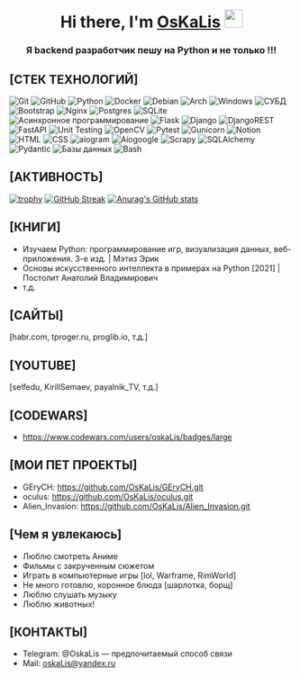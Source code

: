<h1 align="center">Hi there, I'm <a href="https://daniilshat.ru/" target="_blank">OsKaLis</a> 
<img src="https://github.com/blackcater/blackcater/raw/main/images/Hi.gif" height="32"/></h1>
<h3 align="center">Я backend разработчик пешу на Python и не только !!!</h3>

## [СТЕК ТЕХНОЛОГИЙ]
![Git](https://img.shields.io/badge/git-%23F05033.svg?style=for-the-badge&logo=git&logoColor=white)
![GitHub](https://img.shields.io/badge/github-%23121011.svg?style=for-the-badge&logo=github&logoColor=white)
![Python](https://img.shields.io/badge/python-3670A0?style=for-the-badge&logo=python&logoColor=ffdd54)
![Docker](https://img.shields.io/badge/docker-%230db7ed.svg?style=for-the-badge&logo=docker&logoColor=white)
![Debian](https://img.shields.io/badge/Debian-D70A53?style=for-the-badge&logo=debian&logoColor=white)
![Arch](https://img.shields.io/badge/Arch%20Linux-1793D1?logo=arch-linux&logoColor=fff&style=for-the-badge)
![Windows](https://img.shields.io/badge/Windows-0078D6?style=for-the-badge&logo=windows&logoColor=white)
![СУБД](https://img.shields.io/badge/СУБД-0078D6?style=for-the-badge)
![Bootstrap](https://img.shields.io/badge/bootstrap-%238511FA.svg?style=for-the-badge&logo=bootstrap&logoColor=white)
![Nginx](https://img.shields.io/badge/nginx-%23009639.svg?style=for-the-badge&logo=nginx&logoColor=white)
![Postgres](https://img.shields.io/badge/postgres-%23316192.svg?style=for-the-badge&logo=postgresql&logoColor=white)
![SQLite](https://img.shields.io/badge/sqlite-%2307405e.svg?style=for-the-badge&logo=sqlite&logoColor=white)
![Асинхронное программирование](https://img.shields.io/badge/Асинхронное_программирование-0078D6?style=for-the-badge)
![Flask](https://img.shields.io/badge/flask-%23000.svg?style=for-the-badge&logo=flask&logoColor=white)
![Django](https://img.shields.io/badge/django-%23092E20.svg?style=for-the-badge&logo=django&logoColor=white)
![DjangoREST](https://img.shields.io/badge/DJANGO-REST-ff1709?style=for-the-badge&logo=django&logoColor=white&color=ff1709&labelColor=gray)
![FastAPI](https://img.shields.io/badge/FastAPI-005571?style=for-the-badge&logo=fastapi)
![Unit Testing](https://img.shields.io/badge/Unit_Testing-0078D6?style=for-the-badge)
![OpenCV](https://img.shields.io/badge/opencv-%23white.svg?style=for-the-badge&logo=opencv&logoColor=white)
![Pytest](https://img.shields.io/badge/Pytest-0078D9?style=for-the-badge)
![Gunicorn](https://img.shields.io/badge/gunicorn-%298729.svg?style=for-the-badge&logo=gunicorn&logoColor=white)
![Notion](https://img.shields.io/badge/Notion-%23000000.svg?style=for-the-badge&logo=notion&logoColor=white)
![HTML](https://img.shields.io/badge/html-%23E34F26.svg?style=for-the-badge&logoColor=white)
![CSS](https://img.shields.io/badge/css-%231572B6.svg?style=for-the-badge&logoColor=white)
![aiogram](https://img.shields.io/badge/aiogram-%23000000.svg?style=for-the-badge&logoColor=white)
![Aiogoogle](https://img.shields.io/badge/Aiogoogle-%23000000.svg?style=for-the-badge&logoColor=white)
![Scrapy](https://img.shields.io/badge/Scrapy-%23000000.svg?style=for-the-badge&logoColor=white)
![SQLAlchemy](https://img.shields.io/badge/SQLAlchemy-%23000000.svg?style=for-the-badge&logoColor=white)
![Pydantic](https://img.shields.io/badge/Pydantic-%23000000.svg?style=for-the-badge&logoColor=white)
![Базы данных](https://img.shields.io/badge/Базы_данных-%23000000.svg?style=for-the-badge&logoColor=white)
![Bash](https://img.shields.io/badge/Bash-%23000000.svg?style=for-the-badge&logoColor=white)

## [АКТИВНОСТЬ]
[![trophy](https://github-profile-trophy.vercel.app/?username=OsKaLis)](https://github.com/ryo-ma/github-profile-trophy)
[![GitHub Streak](http://github-readme-streak-stats.herokuapp.com?user=OsKaLis&theme=dark&locale=ru)](https://git.io/streak-stats)
[![Anurag's GitHub stats](https://github-readme-stats.vercel.app/api?username=OsKaLis&theme=dark)](https://github.com/anuraghazra/github-readme-stats)

## [КНИГИ]
- Изучаем Python: программирование игр, визуализация данных, веб-приложения. 3-е изд. | Мэтиз Эрик
- Основы искусственного интеллекта в примерах на Python [2021] | Постолит Анатолий Владимирович
- т.д.
## [САЙТЫ]
[habr.com, tproger.ru, proglib.io, т.д.]
## [YOUTUBE]
[selfedu, KirillSemaev, payalnik_TV, т.д.]
## [CODEWARS]
- https://www.codewars.com/users/oskaLis/badges/large
## [МОИ ПЕТ ПРОЕКТЫ]
- GEryCH: https://github.com/OsKaLis/GEryCH.git
- oculus: https://github.com/OsKaLis/oculus.git
- Alien_Invasion: https://github.com/OsKaLis/Alien_Invasion.git
## [Чем я увлекаюсь]
- Люблю смотреть Аниме
- Фильмы с закрученным сюжетом
- Играть в компьютерные игры [lol, Warframe, RimWorld]
- Не много готовлю, коронное блюда [шарлотка, борщ]
- Люблю слушать музыку
- Люблю животных!
 ## [КОНТАКТЫ]
- Telegram: @OskaLis — предпочитаемый способ связи
- Mail: oskaLis@yandex.ru
